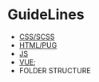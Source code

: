 # GuideLines

* [CSS/SCSS](https://github.com/MarcoCilona/GuideLines/blob/master/Style/index.md)
* [HTML/PUG](https://github.com/MarcoCilona/GuideLines/blob/master/Template/index.md)
* [JS](https://github.com/MarcoCilona/GuideLines/blob/master/Scripting/index.md)
* [VUE](https://github.com/MarcoCilona/GuideLines/blob/master/Vue/index.md);
* FOLDER STRUCTURE